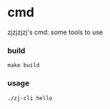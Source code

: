 # cmd
zjzjzjzj's cmd: some tools to use




### build
```shell
make build
```

### usage
```shell
./zj-cli hello
```